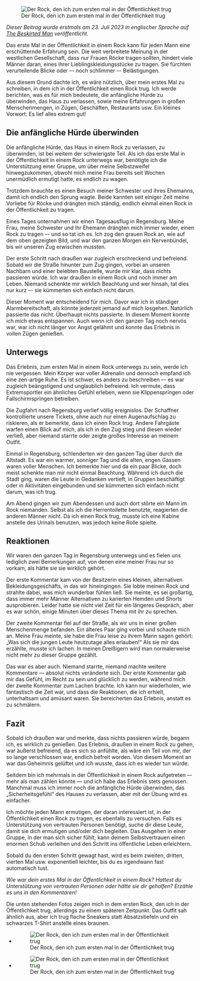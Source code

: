 <figure><img loading="lazy" decoding="async" src="IMG_8718-scaled-1.webp" alt="Der Rock, den ich zum ersten mal in der Öffentlichkeit trug"><figcaption>Der Rock, den ich zum ersten mal in der Öffentlichkeit trug</figcaption></figure>

*Dieser Beitrag wurde erstmals am 23. Juli 2023 in englischer Sprache auf [The Beskirted Man](https://www.the-beskirted-man.com/personal-experiences/my-first-time-in-public-in-a-skirt/) veröffentlicht.*

Das erste Mal in der Öffentlichkeit in einem Rock kann für jeden Mann eine erschütternde Erfahrung sein. Die weit verbreitete Meinung in der westlichen Gesellschaft, dass nur Frauen Röcke tragen sollten, hindert viele Männer daran, eines ihrer Lieblingskleidungsstücke zu tragen. Sie fürchten verurteilende Blicke oder –- noch schlimmer –- Belästigungen.

Aus diesem Grund dachte ich, es wäre nützlich, über mein erstes Mal zu schreiben, in dem ich in der Öffentlichkeit einen Rock trug. Ich werde berichten, was es für mich bedeutete, die anfängliche Hürde zu überwinden, das Haus zu verlassen, sowie meine Erfahrungen in großen Menschenmengen, in Zügen, Geschäften, Restaurants usw. Ein kleines Vorwort: Es lief alles extrem gut!

Die anfängliche Hürde überwinden
--------------------------------

Die anfängliche Hürde, das Haus in einem Rock zu verlassen, zu überwinden, ist bei weitem der schwierigste Teil. Als ich das erste Mal in der Öffentlichkeit in einem Rock unterwegs war, benötigte ich die Unterstützung einer Gruppe, um über meine Selbstzweifel hinwegzukommen, obwohl mich meine Frau bereits seit Wochen unermüdlich ermutigt hatte, es endlich zu wagen.

Trotzdem brauchte es einen Besuch meiner Schwester und ihres Ehemanns, damit ich endlich den Sprung wagte. Beide kannten seit einiger Zeit meine Vorliebe für Röcke und drängten mich ständig, endlich einmal einen Rock in der Öffentlichkeit zu tragen.

Eines Tages unternahmen wir einen Tagesausflug in Regensburg. Meine Frau, meine Schwester und ihr Ehemann drängten mich immer wieder, einen Rock zu tragen –- und so tat ich es. Ich zog den grauen Rock an, wie auf dem oben gezeigten Bild, und war den ganzen Morgen ein Nervenbündel, bis wir unseren Zug erwischen mussten.

Der erste Schritt nach draußen war zugleich erschreckend und befreiend. Sobald wir die Straße hinunter zum Zug gingen, vorbei an unseren Nachbarn und einer belebten Baustelle, wurde mir klar, dass nichts passieren würde. Ich war draußen in einem Rock und noch immer am Leben. Niemand schenkte mir wirklich Beachtung und wer hinsah, tat dies nur kurz –- sie kümmerten sich einfach nicht darum.

Dieser Moment war entscheidend für mich. Davor war ich in ständiger Alarmbereitschaft, als könnte jederzeit jemand auf mich losgehen. Natürlich passierte das nicht. Überhaupt nichts passierte. In diesem Moment konnte ich mich etwas entspannen. Auch wenn ich den ganzen Tag noch nervös war, war ich nicht länger vor Angst gelähmt und konnte das Erlebnis in vollen Zügen genießen.

Unterwegs
---------

Das Erlebnis, zum ersten Mal in einem Rock unterwegs zu sein, werde ich nie vergessen. Mein Körper war voller Adrenalin und dennoch empfand ich eine zen-artige Ruhe. Es ist schwer, es anders zu beschreiben –- es war zugleich beängstigend und unglaublich befreiend. Ich vermute, dass Extremsportler ein ähnliches Gefühl erleben, wenn sie Klippenspringen oder Fallschirmspringen betreiben.

Die Zugfahrt nach Regensburg verlief völlig ereignislos. Der Schaffner kontrollierte unsere Tickets, ohne auch nur einen Augenaufschlag zu riskieren, als er bemerkte, dass ich einen Rock trug. Andere Fahrgäste warfen einen Blick auf mich, als ich in den Zug stieg und diesen wieder verließ, aber niemand starrte oder zeigte großes Interesse an meinem Outfit.

Einmal in Regensburg, schlenderten wir den ganzen Tag über durch die Altstadt. Es war ein warmer, sonniger Tag und die alten, engen Gassen waren voller Menschen. Ich bemerkte hier und da ein paar Blicke, doch meist schenkte man mir nicht einmal Beachtung. Während ich durch die Stadt ging, waren die Leute in Gedanken vertieft, in Gruppen beschäftigt oder in Aktivitäten eingebunden und sie kümmerten sich einfach nicht darum, was ich trug.

Am Abend gingen wir zum Abendessen und auch dort störte ein Mann im Rock niemanden. Selbst als ich die Herrentoilette benutzte, reagierten die anderen Männer nicht. Da ich einen Rock trug, musste ich eine Kabine anstelle des Urinals benutzen, was jedoch keine Rolle spielte.

Reaktionen
----------

Wir waren den ganzen Tag in Regensburg unterwegs und es fielen uns lediglich zwei Bemerkungen auf, von denen eine meiner Frau nur so vorkam, als hätte sie sie wirklich gehört.

Der erste Kommentar kam von der Besitzerin eines kleinen, alternativen Bekleidungsgeschäfts, in das wir hineingingen. Sie lobte meinen Rock und strahlte dabei, was mich wunderbar fühlen ließ. Sie meinte, es sei großartig, dass immer mehr Männer Alternativen zu karierten Hemden und Shorts ausprobieren. Leider hatte sie nicht viel Zeit für ein längeres Gespräch, aber es war schön, einige Minuten über dieses Thema mit ihr zu sprechen.

Der zweite Kommentar fiel auf der Straße, als wir uns in einer großen Menschenmenge befanden. Ein älteres Paar ging vorbei und schaute mich an. Meine Frau meinte, sie habe die Frau leise zu ihrem Mann sagen gehört: „Was sich die jungen Leute heutzutage alles erlauben!“ Als sie mir das erzählte, musste ich lachen. In meinen Dreißigern wird man normalerweise nicht mehr zu dieser Gruppe gezählt.

Das war es aber auch. Niemand starrte, niemand machte weitere Kommentare — absolut nichts veränderte sich. Der erste Kommentar gab mir das Gefühl, im Recht zu sein und glücklich zu werden, während mich der zweite Kommentar zum Lachen brachte. Ich kann nur wiederholen, wie fantastisch die Zeit war, und dass die Reaktionen, die ich erhielt, unterhaltsam und amüsant waren. Sie bereicherten das Erlebnis, anstatt es zu schmälern.

Fazit
-----

Sobald ich draußen war und merkte, dass nichts passieren würde, begann ich, es wirklich zu genießen. Das Erlebnis, draußen in einem Rock zu gehen, war äußerst befreiend, da es sich so anfühlte, als wäre ein Teil von mir, der so lange verschlossen war, endlich befreit worden. Von diesem Moment an war das Geheimnis gelüftet und ich wusste, dass ich es wieder tun würde.

Seitdem bin ich mehrmals in der Öffentlichkeit in einem Rock aufgetreten –- mehr als man zählen könnte — und ich habe das Erlebnis stets genossen. Manchmal muss ich immer noch die anfängliche Hürde überwinden, das „Sicherheitsgefühl“ des Hauses zu verlassen, aber mit der Übung wird es einfacher.

Ich möchte jeden Mann ermutigen, der daran interessiert ist, in der Öffentlichkeit einen Rock zu tragen, es ebenfalls zu versuchen. Falls es Unterstützung von vertrauten Personen benötigt, suche dir diese Leute, damit sie dich ermutigen und/oder dich begleiten. Das Ausgehen in einer Gruppe, in der man sich sicher fühlt, kann deinem Selbstvertrauen einen enormen Schub verleihen und den Schritt ins öffentliche Leben erleichtern.

Sobald du den ersten Schritt gewagt hast, wird es beim zweiten, dritten, vierten Mal usw. exponentiell leichter, bis du es irgendwann fast automatisch tust.

*Wie war dein erstes Mal in der Öffentlichkeit in einem Rock? Hattest du Unterstützung von vertrauten Personen oder hätte sie dir geholfen? Erzähle es uns in den Kommentaren!*

Die unten stehenden Fotos zeigen mich in dem ersten Rock, den ich in der Öffentlichkeit trug, allerdings zu einem späteren Zeitpunkt. Das Outfit sah ähnlich aus, aber ich trug flache Sneakers statt Absatzstiefeln und ein schwarzes T-Shirt anstelle eines braunen.

-   <figure><img loading="lazy" decoding="async" alt="Der Rock, den ich zum ersten mal in der Öffentlichkeit trug" data-id="288" src="IMG_8645.jpg"><figcaption>Der Rock, den ich zum ersten mal in der Öffentlichkeit trug</figcaption></figure>
    
-   <figure><img loading="lazy" decoding="async" alt="Der Rock, den ich zum ersten mal in der Öffentlichkeit trug" data-id="289" src="IMG_8646.jpg"><figcaption>Der Rock, den ich zum ersten mal in der Öffentlichkeit trug</figcaption></figure>